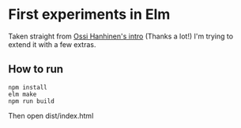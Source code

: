 # First experiments in Elm

Taken straight from [Ossi Hanhinen's intro](https://ohanhi.github.io/base-for-game-elm-017.html) (Thanks a lot!) I'm trying to extend it with a few extras.

## How to run

    npm install
    elm make
    npm run build

Then open dist/index.html
